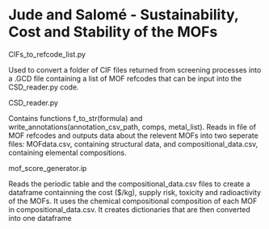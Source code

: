 # Jude and Salomé - Sustainability, Cost and Stability of the MOFs

CIFs_to_refcode_list.py

Used to convert a folder of CIF files returned from screening processes into a .GCD file containing a list of MOF refcodes that can be input into the CSD_reader.py code.

CSD_reader.py

Contains functions f_to_str(formula) and write_annotations(annotation_csv_path, comps, metal_list).
Reads in file of MOF refcodes and outputs data about the relevent MOFs into two seperate files: MOFdata.csv, containing structural data, and compositional_data.csv, containing elemental compositions.

mof_score_generator.ip

Reads the periodic table and the compositional_data.csv files to create a dataframe containning the cost ($/kg), supply risk, toxicity and radioactivity of the MOFs. It uses the chemical compositional composition of each MOF in compositional_data.csv. It creates dictionaries that are then converted into one dataframe
